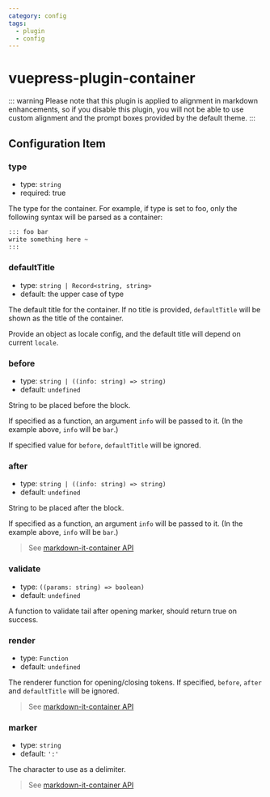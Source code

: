 ```yaml
---
category: config
tags:
  - plugin
  - config
---
```


# vuepress-plugin-container <MyBadge text="improve" />

::: warning
Please note that this plugin is applied to alignment in markdown enhancements, so if you disable this plugin, you will not be able to use custom alignment and the prompt boxes provided by the default theme.
:::

## Configuration Item

### type

- type: `string`
- required: true

The type for the container. For example, if type is set to foo, only the following syntax will be parsed as a container:

```md
::: foo bar
write something here ~
:::
```

### defaultTitle

- type: `string | Record<string, string>`
- default: the upper case of type

The default title for the container. If no title is provided, `defaultTitle` will be shown as the title of the container.

Provide an object as locale config, and the default title will depend on current `locale`.

### before

- type: `string | ((info: string) => string)`
- default: `undefined`
  
String to be placed before the block.

If specified as a function, an argument `info` will be passed to it. (In the example above, `info` will be `bar`.)

If specified value for `before`, `defaultTitle` will be ignored.

### after

- type: `string | ((info: string) => string)`
- default: `undefined`

String to be placed after the block.

If specified as a function, an argument `info` will be passed to it. (In the example above, `info` will be `bar`.)

> See [markdown-it-container API](https://github.com/markdown-it/markdown-it-container#api)

### validate

- type: `((params: string) => boolean)`
- default: `undefined`

A function to validate tail after opening marker, should return true on success.

### render

- type: `Function`
- default: `undefined`

The renderer function for opening/closing tokens. If specified, `before`, `after` and `defaultTitle` will be ignored.

> See [markdown-it-container API](https://github.com/markdown-it/markdown-it-container#api)

### marker

- type: `string`
- default: `':'`

The character to use as a delimiter.

> See [markdown-it-container API](https://github.com/markdown-it/markdown-it-container#api)
